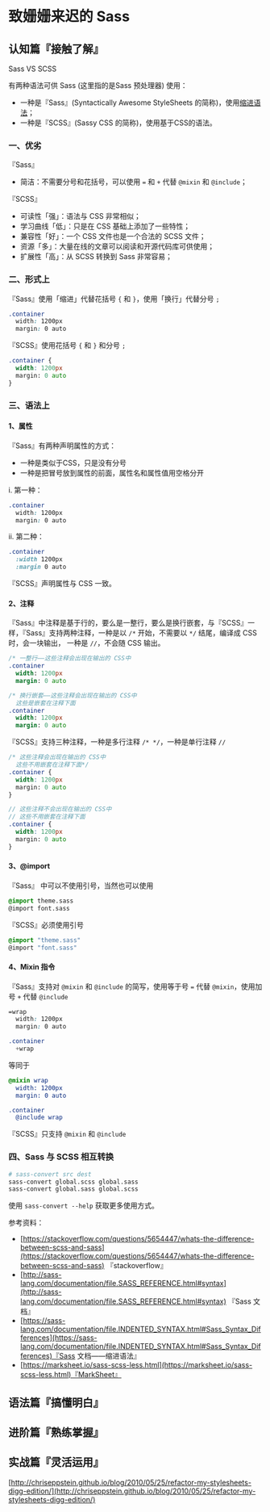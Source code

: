 # 致姗姗来迟的 Sass

## 认知篇『接触了解』

Sass VS SCSS

有两种语法可供 Sass (这里指的是Sass 预处理器) 使用：

- 一种是『Sass』(Syntactically Awesome StyleSheets 的简称)，使用[缩进语法](https://sass-lang.com/documentation/file.INDENTED_SYNTAX.html#Sass_Syntax_Differences)；
- 一种是『SCSS』(Sassy CSS 的简称)，使用基于CSS的语法。

### 一、优劣

『Sass』

- 简洁：不需要分号和花括号，可以使用 `=` 和 `+` 代替 `@mixin` 和 `@include`；

『SCSS』

- 可读性「强」：语法与 CSS 非常相似；
- 学习曲线「低」：只是在 CSS 基础上添加了一些特性；
- 兼容性「好」：一个 CSS 文件也是一个合法的 SCSS 文件；
- 资源「多」：大量在线的文章可以阅读和开源代码库可供使用；
- 扩展性「高」：从 SCSS 转换到 Sass 非常容易；

### 二、形式上

『Sass』使用「缩进」代替花括号 `{` 和 `}`，使用「换行」代替分号 `;`

```scss
.container
  width: 1200px
  margin: 0 auto
```

『SCSS』使用花括号 `{` 和 `}` 和分号 `;`

```scss
.container {
  width: 1200px
  margin: 0 auto
}
```

### 三、语法上

#### 1、属性

『Sass』有两种声明属性的方式：

- 一种是类似于CSS，只是没有分号
- 一种是把冒号放到属性的前面，属性名和属性值用空格分开

i. 第一种：

```scss
.container
  width: 1200px
  margin: 0 auto
```

ii. 第二种：

```scss
.container
  :width 1200px
  :margin 0 auto
```

『SCSS』声明属性与 CSS 一致。

#### 2、注释

『Sass』中注释是基于行的，要么是一整行，要么是换行嵌套，与『SCSS』一样，『Sass』支持两种注释，一种是以 `/*` 开始，不需要以 `*/` 结尾，编译成 CSS 时，会一块输出， 一种是 `//`，不会随 CSS 输出。

```sass
/* 一整行——这些注释会出现在输出的 CSS中
.container
  width: 1200px
  margin: 0 auto
```

```sass
/* 换行嵌套——这些注释会出现在输出的 CSS中
  这些是嵌套在注释下面
.container
  width: 1200px
  margin: 0 auto
```

『SCSS』支持三种注释，一种是多行注释 `/* */`，一种是单行注释 `//`

```scss
/* 这些注释会出现在输出的 CSS中
  这些不用嵌套在注释下面*/
.container {
  width: 1200px
  margin: 0 auto
}
```

```scss
// 这些注释不会出现在输出的 CSS中
// 这些不用嵌套在注释下面
.container {
  width: 1200px
  margin: 0 auto
}
```

#### 3、@import

『Sass』 中可以不使用引号，当然也可以使用

```scss
@import theme.sass
@import font.sass
```

『SCSS』必须使用引号

```scss
@import "theme.sass"
@import "font.sass"
```

#### 4、Mixin 指令

『Sass』支持对 `@mixin` 和 `@include` 的简写，使用等于号 `=` 代替 `@mixin`，使用加号 `+` 代替 `@include`

```scss
=wrap
  width: 1200px
  margin: 0 auto

.container
  +wrap
```

等同于

```scss
@mixin wrap
  width: 1200px
  margin: 0 auto

.container
  @include wrap
```

『SCSS』只支持 `@mixin` 和 `@include`

### 四、Sass 与 SCSS 相互转换

```bash
# sass-convert src dest
sass-convert global.scss global.sass
sass-convert global.sass global.scss
```

使用 `sass-convert --help` 获取更多使用方式。

参考资料：

- [https://stackoverflow.com/questions/5654447/whats-the-difference-between-scss-and-sass](https://stackoverflow.com/questions/5654447/whats-the-difference-between-scss-and-sass) 『stackoverflow』
- [http://sass-lang.com/documentation/file.SASS_REFERENCE.html#syntax](http://sass-lang.com/documentation/file.SASS_REFERENCE.html#syntax) 『Sass 文档』
- [https://sass-lang.com/documentation/file.INDENTED_SYNTAX.html#Sass_Syntax_Differences](https://sass-lang.com/documentation/file.INDENTED_SYNTAX.html#Sass_Syntax_Differences)『Sass 文档——缩进语法』
- [https://marksheet.io/sass-scss-less.html](https://marksheet.io/sass-scss-less.html)『MarkSheet』

## 语法篇『搞懂明白』

## 进阶篇『熟练掌握』

## 实战篇『灵活运用』

[http://chriseppstein.github.io/blog/2010/05/25/refactor-my-stylesheets-digg-edition/](http://chriseppstein.github.io/blog/2010/05/25/refactor-my-stylesheets-digg-edition/)
